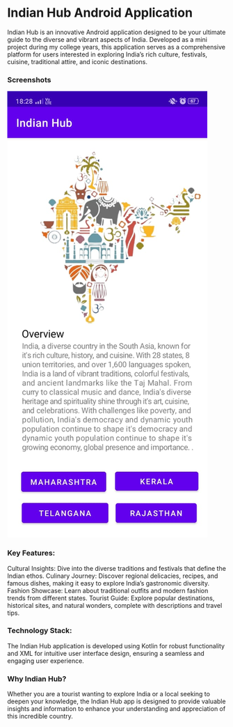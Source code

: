 # Indian Hub Android Application
Indian Hub is an innovative Android application designed to be your ultimate guide to the diverse and vibrant aspects of India. Developed as a mini project during my college years, this application serves as a comprehensive platform for users interested in exploring India’s rich culture, festivals, cuisine, traditional attire, and iconic destinations.


### Screenshots
![Home Screen](https://github.com/prajaktakolhe08/IndianHubApplication/blob/main/1.jpg?raw=true)

### Key Features:
Cultural Insights: Dive into the diverse traditions and festivals that define the Indian ethos.
Culinary Journey: Discover regional delicacies, recipes, and famous dishes, making it easy to explore India’s gastronomic diversity.
Fashion Showcase: Learn about traditional outfits and modern fashion trends from different states.
Tourist Guide: Explore popular destinations, historical sites, and natural wonders, complete with descriptions and travel tips.

### Technology Stack:
The Indian Hub application is developed using Kotlin for robust functionality and XML for intuitive user interface design, ensuring a seamless and engaging user experience.

### Why Indian Hub?
Whether you are a tourist wanting to explore India or a local seeking to deepen your knowledge, the Indian Hub app is designed to provide valuable insights and information to enhance your understanding and appreciation of this incredible country.

